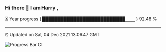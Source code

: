 ### Hi there 👋 I am Harry , 

⏳ Year progress { ███████████████████████████▁▁▁ } 92.48 %

---

⏰ Updated on Sat, 04 Dec 2021 13:06:47 GMT

![Progress Bar CI](https://github.com/duykhang68/duykhang68/workflows/Progress%20Bar%20CI/badge.svg)
